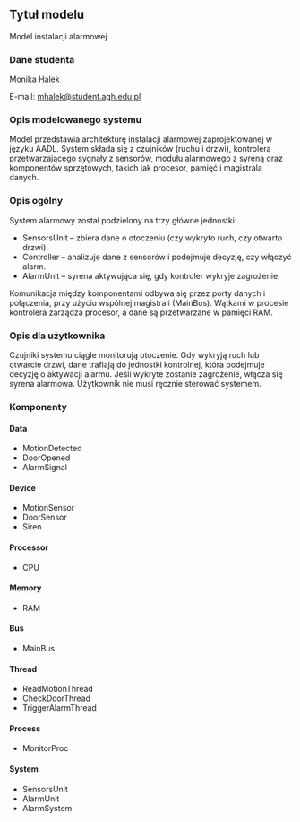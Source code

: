 ## Tytuł modelu
Model instalacji alarmowej 

### Dane studenta
Monika Halek

E-mail: mhalek@student.agh.edu.pl
### Opis modelowanego systemu
Model przedstawia architekturę instalacji alarmowej zaprojektowanej w języku AADL. System składa się z czujników (ruchu i drzwi), kontrolera przetwarzającego sygnały z sensorów, modułu alarmowego z syreną oraz komponentów sprzętowych, 
takich jak procesor, pamięć i magistrala danych. 

### Opis ogólny
System alarmowy został podzielony na trzy główne jednostki:
- SensorsUnit – zbiera dane o otoczeniu (czy wykryto ruch, czy otwarto drzwi).
- Controller – analizuje dane z sensorów i podejmuje decyzję, czy włączyć alarm.
- AlarmUnit – syrena aktywująca się, gdy kontroler wykryje zagrożenie.

Komunikacja między komponentami odbywa się przez porty danych i połączenia, przy użyciu wspólnej magistrali (MainBus). Wątkami w procesie kontrolera zarządza procesor, a dane są przetwarzane w pamięci RAM. 

### Opis dla użytkownika
Czujniki systemu ciągle monitorują otoczenie. Gdy wykryją ruch lub otwarcie drzwi, dane trafiają do jednostki kontrolnej, która podejmuje decyzję o aktywacji alarmu. Jeśli wykryte zostanie zagrożenie, włącza się syrena alarmowa. 
Użytkownik nie musi ręcznie sterować systemem.

### Komponenty
#### Data
- MotionDetected
- DoorOpened
- AlarmSignal
#### Device
- MotionSensor
- DoorSensor
- Siren
#### Processor
- CPU
#### Memory
- RAM
#### Bus
- MainBus
#### Thread
- ReadMotionThread
- CheckDoorThread
- TriggerAlarmThread
#### Process
- MonitorProc
#### System
- SensorsUnit
- AlarmUnit
- AlarmSystem

